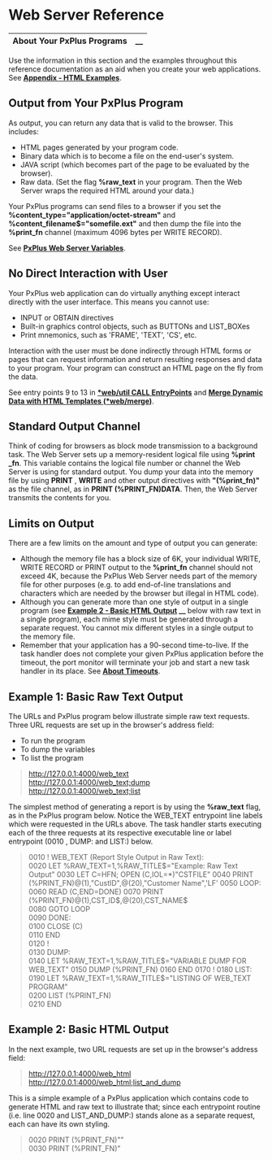 # Web Server Reference

**About Your PxPlus Programs** |  **__**  
---|---  
  
Use the information in this section and the examples throughout this reference documentation as an aid when you create your web applications. See **[Appendix - HTML Examples](../Appendix%20-%20HTML%20Examples/Overview.md)**.

## Output from Your PxPlus Program

As output, you can return any data that is valid to the browser. This includes:

  * HTML pages generated by your program code.
  * Binary data which is to become a file on the end-user's system.
  * JAVA script (which becomes part of the page to be evaluated by the browser).
  * Raw data. (Set the flag **%raw_text** in your program. Then the Web Server wraps the required HTML around your data.)



Your PxPlus programs can send files to a browser if you set the **%content_type="application/octet-stream"** and **%content_filename$="somefile.ext"** and then dump the file into the **%print_fn** channel (maximum 4096 bytes per WRITE RECORD).

See **[PxPlus Web Server Variables](../PxPlus%20Web%20Server%20Variables/Overview.md)**.

## No Direct Interaction with User

Your PxPlus web application can do virtually anything except interact directly with the user interface. This means you cannot use:

  * INPUT or OBTAIN directives
  * Built-in graphics control objects, such as BUTTONs and LIST_BOXes
  * Print mnemonics, such as 'FRAME', 'TEXT', 'CS', etc.



Interaction with the user must be done indirectly through HTML forms or pages that can request information and return resulting responses and data to your program. Your program can construct an HTML page on the fly from the data.

See entry points 9 to 13 in **[*web/util CALL EntryPoints](../PxPlus%20Web%20Server%20Utilities/HTML%20Coding%20Utility.htm#entrypoints)** and **[Merge Dynamic Data with HTML Templates (*web/merge)](../PxPlus%20Web%20Server%20Utilities/Merge%20Dynamic%20Data%20with%20HTML%20Templates.md)**.

## Standard Output Channel

Think of coding for browsers as block mode transmission to a background task. The Web Server sets up a memory-resident logical file using **%print** **_fn**. This variable contains the logical file number or channel the Web Server is using for standard output. You dump your data into the memory file by using **PRINT** , **WRITE** and other output directives with **"(%print_fn)"** as the file channel, as in **PRINT (%PRINT_FN)DATA**. Then, the Web Server transmits the contents for you.

## Limits on Output

There are a few limits on the amount and type of output you can generate:

  * Although the memory file has a block size of 6K, your individual WRITE, WRITE RECORD or PRINT output to the **%print_fn** channel should not exceed 4K, because the PxPlus Web Server needs part of the memory file for other purposes (e.g. to add end-of-line translations and characters which are needed by the browser but illegal in HTML code).
  * Although you can generate more than one style of output in a single program (see **[Example 2 - Basic HTML Output](Overview.htm#basic_html_output) __** below with raw text in a single program), each mime style must be generated through a separate request. You cannot mix different styles in a single output to the memory file.
  * Remember that your application has a 90-second time-to-live. If the task handler does not complete your given PxPlus application before the timeout, the port monitor will terminate your job and start a new task handler in its place. See **[About Timeouts](../../Components%20of%20the%20Web%20Server/Overview.htm#about_timeouts)**.



## Example 1: Basic Raw Text Output

The URLs and PxPlus program below illustrate simple raw text requests. Three URL requests are set up in the browser's address field:

  * To run the program
  * To dump the variables
  * To list the program



> http://127.0.0.1:4000/web_text   
>  http://127.0.0.1:4000/web_text;dump   
>  http://127.0.0.1:4000/web_text;list

The simplest method of generating a report is by using the **%raw_text** flag, as in the PxPlus program below. Notice the WEB_TEXT entrypoint line labels which were requested in the URLs above. The task handler starts executing each of the three requests at its respective executable line or label entrypoint (0010 , DUMP: and LIST:) below.

> 0010 ! WEB_TEXT (Report Style Output in Raw Text):   
>  0020 LET %RAW_TEXT=1,%RAW_TITLE$="Example: Raw Text Output"   
>  0030 LET C=HFN; OPEN (C,IOL=*)"CSTFILE"   
>  0040 PRINT (%PRINT_FN)@(1),"CustID",@(20),"Customer Name",'LF'   
>  0050 LOOP:   
>  0060 READ (C,END=DONE)   
>  0070 PRINT (%PRINT_FN)@(1),CST_ID$,@(20),CST_NAME$   
>  0080 GOTO LOOP   
>  0090 DONE:   
>  0100 CLOSE (C)   
>  0110 END   
>  0120 !   
>  0130 DUMP:   
>  0140 LET %RAW_TEXT=1,%RAW_TITLE$="VARIABLE DUMP FOR WEB_TEXT"  
>  0150 DUMP (%PRINT_FN)  
>  0160 END  
>  0170 !  
>  0180 LIST:  
>  0190 LET %RAW_TEXT=1,%RAW_TITLE$="LISTING OF WEB_TEXT PROGRAM"  
>  0200 LIST (%PRINT_FN)  
>  0210 END

## Example 2: Basic HTML Output

In the next example, two URL requests are set up in the browser's address field:

> http://127.0.0.1:4000/web_html   
>  http://127.0.0.1:4000/web_html;list_and_dump

This is a simple example of a PxPlus application which contains code to generate HTML and raw text to illustrate that; since each entrypoint routine (i.e. line 0020 and LIST_AND_DUMP:) stands alone as a separate request, each can have its own styling.

> 0020 PRINT (%PRINT_FN)"<html><head>"   
>  0030 PRINT (%PRINT_FN)"<title>"+"This is a simple HTML example"+"<title>"  
>  0040 PRINT (%PRINT_FN)"</head><body>"   
>  0050 PRINT (%PRINT_FN)"<h1>"+"This is a simple HTML example"+"<h1><hr><p>"  
>  0060 PRINT (%PRINT_FN)"Welcome to PxPlus Web Server</p>"  
>  0070 PRINT (%PRINT_FN)"<p>This is an HTML output example</p>"  
>  0080 PRINT (%PRINT_FN)"<p>You can use any HTML code as output as long as it "  
>  0090 PRINT (%PRINT_FN)"adheres to standard HTML specifications."  
> 0100 PRINT (%PRINT_FN)"</p><body></html>"   
>  0110 END  
> 0120 !  
>  0130 LIST_AND_DUMP:  
>  0140 LET %RAW_TEXT=1,%RAW_TITLE$="Listing + Variable Dump in Raw Text"  
>  0150 LIST (%PRINT_FN)  
>  0160 PRINT (%PRINT_FN)'FF'  
>  0170 DUMP (%PRINT_FN)  
>  0180 END
